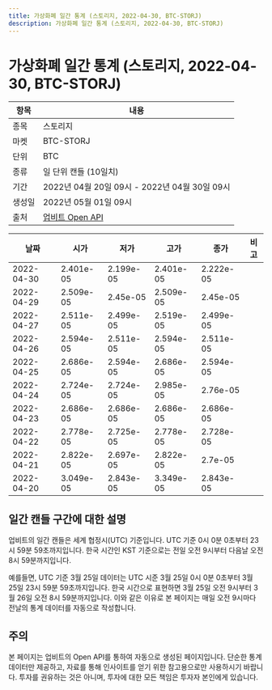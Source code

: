 ```yaml
---
title: 가상화폐 일간 통계 (스토리지, 2022-04-30, BTC-STORJ)
description: 가상화폐 일간 통계 (스토리지, 2022-04-30, BTC-STORJ)
---
```



가상화폐 일간 통계 (스토리지, 2022-04-30, BTC-STORJ)
===

|항목|내용|
|--|--|
|종목|스토리지|
|마켓|BTC-STORJ|
|단위|BTC|
|종류|일 단위 캔들 (10일치)|
|기간|2022년 04월 20일 09시 - 2022년 04월 30일 09시|
|생성일|2022년 05월 01일 09시|
|출처|[업비트 Open API](https://docs.upbit.com)|


|날짜|시가|저가|고가|종가|비고|
|--|--|--|--|--|--|
|2022-04-30|2.401e-05|2.199e-05|2.401e-05|2.222e-05|    |
|2022-04-29|2.509e-05|2.45e-05|2.509e-05|2.45e-05|    |
|2022-04-27|2.511e-05|2.499e-05|2.519e-05|2.499e-05|    |
|2022-04-26|2.594e-05|2.511e-05|2.594e-05|2.511e-05|    |
|2022-04-25|2.686e-05|2.594e-05|2.686e-05|2.594e-05|    |
|2022-04-24|2.724e-05|2.724e-05|2.985e-05|2.76e-05|    |
|2022-04-23|2.686e-05|2.686e-05|2.686e-05|2.686e-05|    |
|2022-04-22|2.778e-05|2.725e-05|2.778e-05|2.728e-05|    |
|2022-04-21|2.822e-05|2.697e-05|2.822e-05|2.7e-05|    |
|2022-04-20|3.049e-05|2.843e-05|3.349e-05|2.843e-05|    |


일간 캔들 구간에 대한 설명
---


업비트의 일간 캔들은 세계 협정시(UTC) 기준입니다. 
UTC 기준 0시 0분 0초부터 23시 59분 59초까지입니다. 
한국 시간인 KST 기준으로는 전일 오전 9시부터 다음날 오전 8시 59분까지입니다. 


예를들면, UTC 기준 3월 25일 데이터는 UTC 시준 3월 25일 0시 0분 0초부터 3월 25일 23시 59분 59초까지입니다. 
한국 시간으로 표현하면 3월 25일 오전 9시부터 3월 26일 오전 8시 59분까지입니다. 
이와 같은 이유로 본 페이지는 매일 오전 9시마다 전날의 통계 데이터를 자동으로 작성합니다. 


주의
---


본 페이지는 업비트의 Open API를 통하여 자동으로 생성된 페이지입니다. 
단순한 통계 데이터만 제공하고, 자료를 통해 인사이트를 얻기 위한 참고용으로만 사용하시기 바랍니다. 
투자를 권유하는 것은 아니며, 투자에 대한 모든 책임은 투자자 본인에게 있습니다. 
